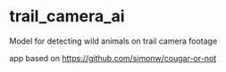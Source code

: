 # trail_camera_ai
Model for detecting wild animals on trail camera footage

app based on https://github.com/simonw/cougar-or-not
